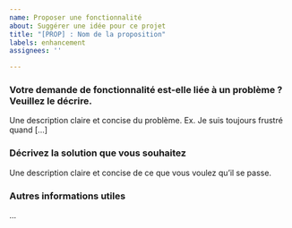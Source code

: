 ```yaml
---
name: Proposer une fonctionnalité
about: Suggérer une idée pour ce projet
title: "[PROP] : Nom de la proposition"
labels: enhancement
assignees: ''

---
```


### **Votre demande de fonctionnalité est-elle liée à un problème ? Veuillez le décrire.**

Une description claire et concise du problème. Ex. Je suis toujours frustré quand [...]

### **Décrivez la solution que vous souhaitez**

Une description claire et concise de ce que vous voulez qu’il se passe.

### **Autres informations utiles**

...
